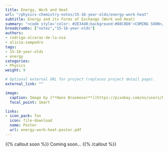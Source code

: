 ```yaml
---
title: Energy, Work and Heat
url: "/physics-chemistry-notes/15-16-year-olds/energy-work-heat"
subtitle: Energy and its Forms of Exchange (Work and Heat)
summary: "<code style='color: #2E3440;background:#88C0D0'>COMING SOON</code> <br> Energy and its Forms of Exchange (Work and Heat)."
breadcrumbs: ["notes","15-16-year-olds"]
authors:
- rodrigo-alcaraz-de-la-osa
- alicia-sampedro
tags:
- 15-16-year-olds
- energy
categories:
- Physics
weight: 9

# Optional external URL for project (replaces project detail page).
external_link: ""

image:
  caption: Image by [**Hans Braxmeier**](https://pixabay.com/es/users/hans-2/) on [Pixabay](https://pixabay.com/es/)
  focal_point: Smart

links:
- icon_pack: fas
  icon: file-download
  name: Poster
  url: energy-work-heat-poster.pdf
---
```


{{% callout soon %}}
Coming soon...
{{% /callout %}}
